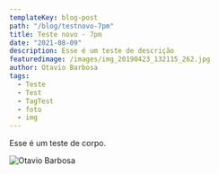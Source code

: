 ```yaml
---
templateKey: blog-post
path: "/blog/testnovo-7pm"
title: Teste novo - 7pm
date: "2021-08-09"
description: Esse é um teste de descrição
featuredimage: /images/img_20190423_132115_262.jpg
author: Otavio Barbosa
tags:
  - Teste
  - Test
  - TagTest
  - foto
  - img
---
```

Esse é um teste de corpo.

![Otavio Barbosa](/images/img_20190423_132115_262.jpg "Otavio Barbosa no Metro")